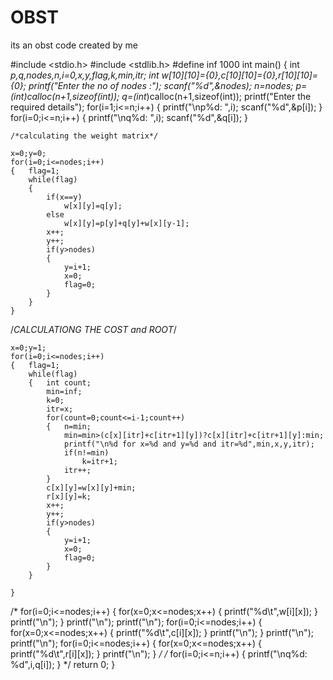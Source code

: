 # OBST
its an obst code created by me


#include <stdio.h>
#include <stdlib.h>
#define inf 1000
int main()
{
	int *p,*q,nodes,n,i=0,x,y,flag,k,min,itr;
	int w[10][10]={0},c[10][10]={0},r[10][10]={0};
	printf("Enter the no of nodes :");
	scanf("%d",&nodes);
	n=nodes;
	p=(int*)calloc(n+1,sizeof(int));
	q=(int*)calloc(n+1,sizeof(int));
	printf("Enter the required details");
	for(i=1;i<=n;i++)
	{
		printf("\np%d: ",i);
		scanf("%d",&p[i]);
	}
	for(i=0;i<=n;i++)
	{
		printf("\nq%d: ",i);
		scanf("%d",&q[i]);
	}
	
	/*calculating the weight matrix*/
	
	x=0;y=0;
	for(i=0;i<=nodes;i++)
	{	flag=1;
		while(flag)
		{
			if(x==y)
				w[x][y]=q[y];
			else	
				w[x][y]=p[y]+q[y]+w[x][y-1];
			x++;
			y++;
			if(y>nodes)
			{
				y=i+1;
				x=0;
				flag=0;
			}	
		}
	}
	
/*CALCULATIONG THE COST and ROOT*/

	x=0;y=1;
	for(i=0;i<=nodes;i++)
	{	flag=1;
		while(flag)
		{	int count;
			min=inf;
			k=0;
			itr=x;
			for(count=0;count<=i-1;count++)
			{	n=min;
				min=min>(c[x][itr]+c[itr+1][y])?c[x][itr]+c[itr+1][y]:min;
				printf("\n%d for x=%d and y=%d and itr=%d",min,x,y,itr);
				if(n!=min)
					k=itr+1;
				itr++;	
			}
			c[x][y]=w[x][y]+min;
			r[x][y]=k;
			x++;
			y++;
			if(y>nodes)
			{
				y=i+1;
				x=0;
				flag=0;
			}	
		}

	}
	
	
/*	for(i=0;i<=nodes;i++)
	{	for(x=0;x<=nodes;x++)
		{
			printf("%d\t",w[i][x]);
		}
		printf("\n");
	}
	printf("\n");
	printf("\n");
	for(i=0;i<=nodes;i++)
	{	for(x=0;x<=nodes;x++)
		{
			printf("%d\t",c[i][x]);
		}
		printf("\n");
	}
	printf("\n");
	printf("\n");
	for(i=0;i<=nodes;i++)
	{	for(x=0;x<=nodes;x++)
		{
			printf("%d\t",r[i][x]);
		}
		printf("\n");
	}		*/
/*	for(i=0;i<=n;i++)
	{
		printf("\nq%d: %d",i,q[i]);
	}
	*/
	return 0;
}

